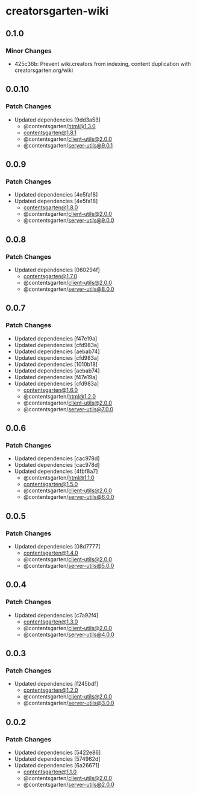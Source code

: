 # creatorsgarten-wiki

## 0.1.0

### Minor Changes

- 425c36b: Prevent wiki.creators from indexing, content duplication with creatorsgarten.org/wiki

## 0.0.10

### Patch Changes

- Updated dependencies [9dd3a53]
  - @contentsgarten/html@1.3.0
  - contentsgarten@1.8.1
  - @contentsgarten/client-utils@2.0.0
  - @contentsgarten/server-utils@9.0.1

## 0.0.9

### Patch Changes

- Updated dependencies [4e5fa18]
- Updated dependencies [4e5fa18]
  - contentsgarten@1.8.0
  - @contentsgarten/client-utils@2.0.0
  - @contentsgarten/server-utils@9.0.0

## 0.0.8

### Patch Changes

- Updated dependencies [060294f]
  - contentsgarten@1.7.0
  - @contentsgarten/client-utils@2.0.0
  - @contentsgarten/server-utils@8.0.0

## 0.0.7

### Patch Changes

- Updated dependencies [f47e19a]
- Updated dependencies [cfd983a]
- Updated dependencies [aebab74]
- Updated dependencies [cfd983a]
- Updated dependencies [1010b18]
- Updated dependencies [aebab74]
- Updated dependencies [f47e19a]
- Updated dependencies [cfd983a]
  - contentsgarten@1.6.0
  - @contentsgarten/html@1.2.0
  - @contentsgarten/client-utils@2.0.0
  - @contentsgarten/server-utils@7.0.0

## 0.0.6

### Patch Changes

- Updated dependencies [cac978d]
- Updated dependencies [cac978d]
- Updated dependencies [4fbf8a7]
  - @contentsgarten/html@1.1.0
  - contentsgarten@1.5.0
  - @contentsgarten/client-utils@2.0.0
  - @contentsgarten/server-utils@6.0.0

## 0.0.5

### Patch Changes

- Updated dependencies [08d7777]
  - contentsgarten@1.4.0
  - @contentsgarten/client-utils@2.0.0
  - @contentsgarten/server-utils@5.0.0

## 0.0.4

### Patch Changes

- Updated dependencies [c7a92f4]
  - contentsgarten@1.3.0
  - @contentsgarten/client-utils@2.0.0
  - @contentsgarten/server-utils@4.0.0

## 0.0.3

### Patch Changes

- Updated dependencies [f245bdf]
  - contentsgarten@1.2.0
  - @contentsgarten/client-utils@2.0.0
  - @contentsgarten/server-utils@3.0.0

## 0.0.2

### Patch Changes

- Updated dependencies [5422e86]
- Updated dependencies [574962d]
- Updated dependencies [6a26671]
  - contentsgarten@1.1.0
  - @contentsgarten/client-utils@2.0.0
  - @contentsgarten/server-utils@2.0.0
